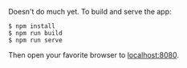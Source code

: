 Doesn't do much yet. To build and serve the app:

```
$ npm install
$ npm run build
$ npm run serve
```

Then open your favorite browser to [localhost:8080](http://localhost:8080).
